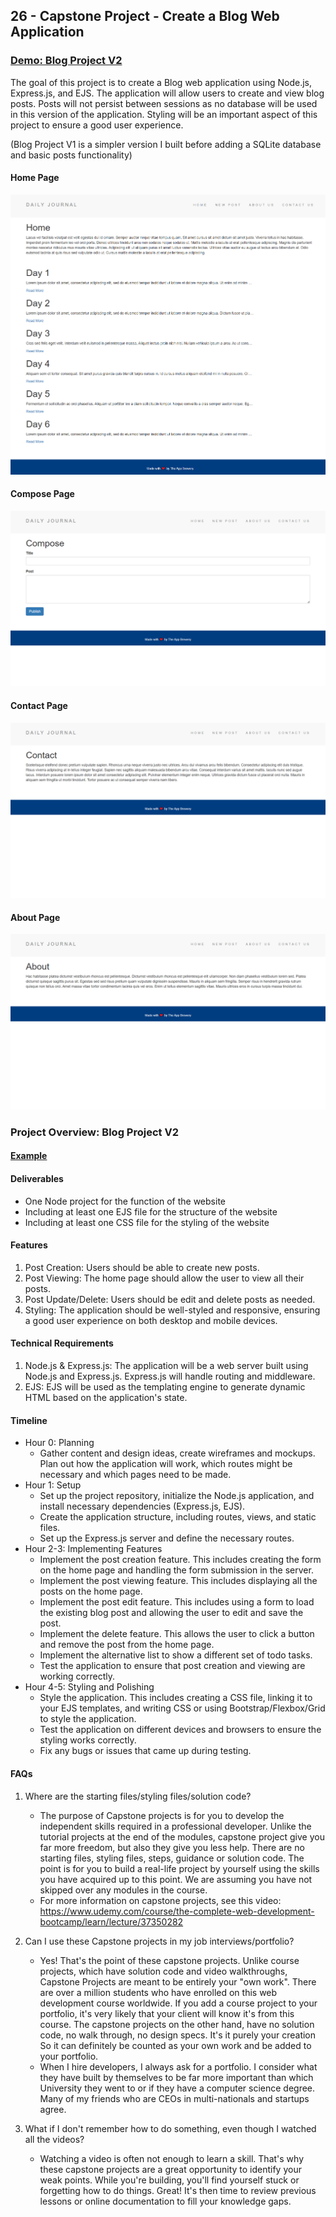 ## 26 - Capstone Project - Create a Blog Web Application

### [Demo: Blog Project V2](https://blogwebappv2.gdbecker.repl.co/)

The goal of this project is to create a Blog web application using Node.js, Express.js, and EJS. The application will allow users to create and view blog posts. Posts will not persist between sessions as no database will be used in this version of the application. Styling will be an important aspect of this project to ensure a good user experience.

(Blog Project V1 is a simpler version I built before adding a SQLite database and basic posts functionality)

#### Home Page

!["HomePage"](./HomePage.png)

#### Compose Page

!["ComposePage"](./ComposePage.png)

#### Contact Page

!["ContactPage"](./ContactPage.png)

#### About Page

!["AboutPage"](./AboutPage.png)

### Project Overview: Blog Project V2

#### [Example](http://www.paulgraham.com/articles.html)

#### Deliverables

- One Node project for the function of the website
- Including at least one EJS file for the structure of the website
- Including at least one CSS file for the styling of the website

#### Features

1. Post Creation: Users should be able to create new posts.
2. Post Viewing: The home page should allow the user to view all their posts.
3. Post Update/Delete: Users should be edit and delete posts as needed.
4. Styling: The application should be well-styled and responsive, ensuring a good user experience on both desktop and mobile devices.

#### Technical Requirements

1. Node.js & Express.js: The application will be a web server built using Node.js and Express.js. Express.js will handle routing and middleware.
2. EJS: EJS will be used as the templating engine to generate dynamic HTML based on the application's state.

#### Timeline

- Hour 0: Planning
  - Gather content and design ideas, create wireframes and mockups. Plan out how the application will work, which routes might be necessary and which pages need to be made.
- Hour 1: Setup
  - Set up the project repository, initialize the Node.js application, and install necessary dependencies (Express.js, EJS).
  - Create the application structure, including routes, views, and static files.
  - Set up the Express.js server and define the necessary routes.
- Hour 2-3: Implementing Features
  - Implement the post creation feature. This includes creating the form on the home page and handling the form submission in the server.
  - Implement the post viewing feature. This includes displaying all the posts on the home page.
  - Implement the post edit feature. This includes using a form to load the existing blog post and allowing the user to edit and save the post.
  - Implement the delete feature. This allows the user to click a button and remove the post from the home page.
  - Implement the alternative list to show a different set of todo tasks.
  - Test the application to ensure that post creation and viewing are working correctly.
- Hour 4-5: Styling and Polishing
  - Style the application. This includes creating a CSS file, linking it to your EJS templates, and writing CSS or using Bootstrap/Flexbox/Grid to style the application.
  - Test the application on different devices and browsers to ensure the styling works correctly.
  - Fix any bugs or issues that came up during testing.

#### FAQs

1. Where are the starting files/styling files/solution code?

   - The purpose of Capstone projects is for you to develop the independent skills required in a professional developer. Unlike the tutorial projects at the end of the modules, capstone project give you far more freedom, but also they give you less help. There are no starting files, styling files, steps, guidance or solution code. The point is for you to build a real-life project by yourself using the skills you have acquired up to this point. We are assuming you have not skipped over any modules in the course.
   - For more information on capstone projects, see this video: https://www.udemy.com/course/the-complete-web-development-bootcamp/learn/lecture/37350282

2. Can I use these Capstone projects in my job interviews/portfolio?

   - Yes! That's the point of these capstone projects. Unlike course projects, which have solution code and video walkthroughs, Capstone Projects are meant to be entirely your "own work". There are over a million students who have enrolled on this web development course worldwide. If you add a course project to your portfolio, it's very likely that your client will know it's from this course. The capstone projects on the other hand, have no solution code, no walk through, no design specs. It's it purely your creation So it can definitely be counted as your own work and be added to your portfolio.
   - When I hire developers, I always ask for a portfolio. I consider what they have built by themselves to be far more important than which University they went to or if they have a computer science degree. Many of my friends who are CEOs in multi-nationals and startups agree.

3. What if I don't remember how to do something, even though I watched all the videos?

   - Watching a video is often not enough to learn a skill. That's why these capstone projects are a great opportunity to identify your weak points. While you're building, you'll find yourself stuck or forgetting how to do things. Great! It's then time to review previous lessons or online documentation to fill your knowledge gaps.
